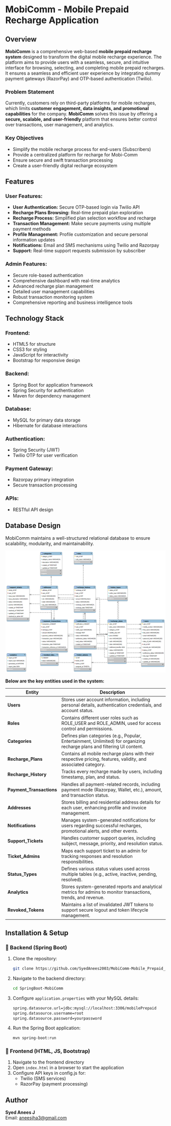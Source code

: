 # MobiComm - Mobile Prepaid Recharge Application

## Overview
**MobiComm** is a comprehensive web-based **mobile prepaid recharge system** designed to transform the digital mobile recharge experience. The platform aims to provide users with a seamless, secure, and intuitive interface for browsing, selecting, and completing mobile prepaid recharges. It ensures a seamless and efficient user experience by integrating dummy payment gateways (RazorPay) and OTP-based authentication (Twilio).

### Problem Statement
Currently, customers rely on third-party platforms for mobile recharges, which limits **customer engagement, data insights, and promotional capabilities** for the company. **MobiComm** solves this issue by offering a **secure, scalable, and user-friendly** platform that ensures better control over transactions, user management, and analytics.

### Key Objectives
- Simplify the mobile recharge process for end-users (Subscribers)
- Provide a centralized platform for recharge for Mobi-Comm
- Ensure secure and swift transaction processing
- Create a user-friendly digital recharge ecosystem

## Features

### User Features:
- **User Authentication:** Secure OTP-based login via Twilio API
- **Recharge Plans Browsing:** Real-time prepaid plan exploration
- **Recharge Process:** Simplified plan selection workflow and recharge
- **Transaction Management:** Make secure payments using multiple payment methods
- **Profile Management:** Profile customization and secure personal information updates
- **Notifications:** Email and SMS mechanisms using Twilio and Razorpay
- **Support:** Real-time support requests submission by subscriber

### Admin Features:
- Secure role-based authentication
- Comprehensive dashboard with real-time analytics
- Advanced recharge plan management
- Detailed user management capabilities
- Robust transaction monitoring system
- Comprehensive reporting and business intelligence tools

## Technology Stack

### Frontend:
- HTML5 for structure
- CSS3 for styling
- JavaScript for interactivity
- Bootstrap for responsive design

### Backend:
- Spring Boot for application framework
- Spring Security for authentication
- Maven for dependency management

### Database:
- MySQL for primary data storage
- Hibernate for database interactions

### Authentication:
- Spring Security (JWT)
- Twilio OTP for user verification

### Payment Gateway:
- Razorpay primary integration
- Secure transaction processing

### APIs:
- RESTful API design

## Database Design
MobiComm maintains a well-structured relational database to ensure scalability, modularity, and maintainability. 

![Database Design](Assets/MobiComm_DB.png)

**Below are the key entities used in the system:**

| Entity | Description |
|--------|-------------|
| **Users** | Stores user account information, including personal details, authentication credentials, and account status. |
| **Roles** | Contains different user roles such as ROLE_USER and ROLE_ADMIN, used for access control and permissions. |
| **Categories** | Defines plan categories (e.g., Popular, Entertainment, Unlimited) for organizing recharge plans and filtering UI content. |
| **Recharge_Plans** | Contains all mobile recharge plans with their respective pricing, features, validity, and associated category. |
| **Recharge_History** | Tracks every recharge made by users, including timestamp, plan, and status. |
| **Payment_Transactions** | Handles all payment-related records, including payment mode (Razorpay, Wallet, etc.), amount, and transaction status. |
| **Addresses** | Stores billing and residential address details for each user, enhancing profile and invoice management. |
| **Notifications** | Manages system-generated notifications for users regarding successful recharges, promotional alerts, and other events. |
| **Support_Tickets** | Handles customer support queries, including subject, message, priority, and resolution status. |
| **Ticket_Admins** | Maps each support ticket to an admin for tracking responses and resolution responsibilities. |
| **Status_Types** | Defines various status values used across multiple tables (e.g., active, inactive, pending, resolved). |
| **Analytics** | Stores system-generated reports and analytical metrics for admins to monitor transactions, trends, and revenue. |
| **Revoked_Tokens** | Maintains a list of invalidated JWT tokens to support secure logout and token lifecycle management. |

## Installation & Setup

### 🔹 Backend (Spring Boot)
1. Clone the repository:
   ```sh
   git clone https://github.com/SyedAnees2003/MobiComm-Mobile_Prepaid_Application.git
   ```
2. Navigate to the backend directory:
   ```sh
   cd SpringBoot-MobiComm
   ```
3. Configure `application.properties` with your MySQL details:
   ```properties
   spring.datasource.url=jdbc:mysql://localhost:3306/mobilePrepaid
   spring.datasource.username=root
   spring.datasource.password=yourpassword
   ```
4. Run the Spring Boot application:
   ```sh
   mvn spring-boot:run
   ```

### 🔹 Frontend (HTML, JS, Bootstrap)
1. Navigate to the frontend directory
2. Open `index.html` in a browser to start the application
3. Configure API keys in config.js for:
   - Twilio (SMS services)
   - RazorPay (payment processing)

## Author
**Syed Anees J**  
Email: aneesjha3@gmail.com